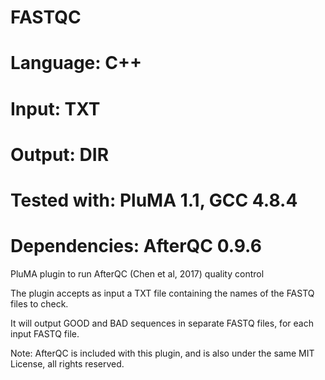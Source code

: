 # FASTQC
# Language: C++
# Input: TXT
# Output: DIR
# Tested with: PluMA 1.1, GCC 4.8.4
# Dependencies: AfterQC 0.9.6


PluMA plugin to run AfterQC (Chen et al, 2017) quality control

The plugin accepts as input a TXT file containing the names of the FASTQ
files to check.

It will output GOOD and BAD sequences in separate FASTQ files, for each input FASTQ file.

Note: AfterQC is included with this plugin, and is also under the same MIT License, all rights reserved.
